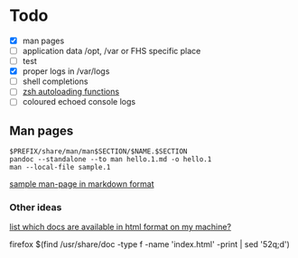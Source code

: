 # Todo

- [x] man pages
- [ ] application data /opt, /var or FHS specific place
- [ ] test
- [x] proper logs in /var/logs
- [ ] shell completions
- [ ] [zsh autoloading functions](https://unix.stackexchange.com/a/33898/32890)
- [ ] coloured echoed console logs

## Man pages

```
$PREFIX/share/man/man$SECTION/$NAME.$SECTION
pandoc --standalone --to man hello.1.md -o hello.1
man --local-file sample.1
```

[sample man-page in markdown format](https://gist.githubusercontent.com/eddieantonio/55752dd76a003fefb562/raw/38f6eb9de250feef22ff80da124b0f439fba432d/hello.1.md)

### Other ideas

[list which docs are available in html format on my machine?](https://superuser.com/questions/157996/utilities-for-find-open-linux-usr-share-docs)

firefox $(find /usr/share/doc -type f -name 'index.html' -print | sed '52q;d')
